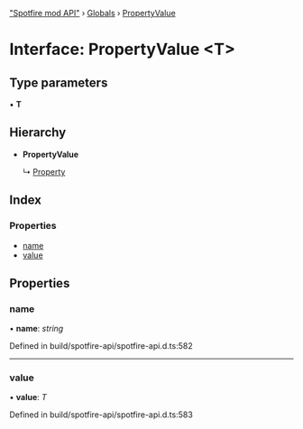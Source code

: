["Spotfire mod API"](../README.md) › [Globals](../globals.md) › [PropertyValue](propertyvalue.md)

# Interface: PropertyValue <**T**>

## Type parameters

▪ **T**

## Hierarchy

* **PropertyValue**

  ↳ [Property](property.md)

## Index

### Properties

* [name](propertyvalue.md#name)
* [value](propertyvalue.md#value)

## Properties

###  name

• **name**: *string*

Defined in build/spotfire-api/spotfire-api.d.ts:582

___

###  value

• **value**: *T*

Defined in build/spotfire-api/spotfire-api.d.ts:583
